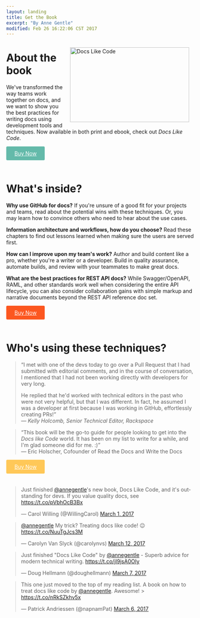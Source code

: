 ```yaml
---
layout: landing
title: Get the Book
excerpt: "By Anne Gentle"
modified: Feb 26 16:22:06 CST 2017
---
```


<img src="../../images/docs-like-code-book.jpg" alt="Docs Like Code" style="padding:14px;" align="right" height="200" width="319">

<h1>About the book</h1>
<p>We've transformed the way teams work together on docs, and we want to show you the best practices for writing docs using development tools and techniques. Now available in both print and ebook, check out <i>Docs Like Code</i>.</p>

<p><a href="http://www.lulu.com/spotlight/justwriteclick" style="display: inline-block; 
  margin-bottom: 20px;
  padding: 8px 20px;
  font-size: 14px;
  background-color: #64baaa;
  color: #fff;
  border: 2px solid #64baaa !important;
  border-radius: 3px;
  &:visited {
    color: #fff;
  }
  &:hover {
    background-color: #fff;
    color: #64baaa;"><i class='fa fa-book'></i> Buy Now</a></p>

<h1>What's inside?</h1>

<p><strong>Why use GitHub for docs?</strong> If you're unsure of a good fit for your projects and teams, read about the potential wins with these techniques. Or, you may learn how to convince others who need to hear about the use cases.</p>
<p><strong>Information architecture and workflows, how do you choose?</strong> Read these chapters to find out lessons learned when making sure the users are served first.
</p>
<p>
<strong>How can I improve upon my team's work?</strong> Author and build content like a pro, whether you're a writer or a developer. Build in quality assurance, automate builds, and review with your teammates to make great docs.
</p>
<p>
<strong>What are the best practices for REST API docs?</strong> While Swagger/OpenAPI, RAML, and other standards work well when considering the entire API lifecycle, you can also consider collaboration gains with simple markup and narrative documents beyond the REST API reference doc set.
</p>

<p><a href="http://www.lulu.com/spotlight/justwriteclick" style="display: inline-block; 
  margin-bottom: 20px;
  padding: 8px 20px;
  font-size: 14px;
  background-color: #fc5720;
  color: #fff;
  border: 2px solid #fc5720 !important;
  border-radius: 3px;
  &:visited {
    color: #fff;
  }
  &:hover {
    background-color: #fff;
    color: #fc5720;"><i class='fa fa-book'></i> Buy Now</a></p>

<h1>Who's using these techniques?</h1>

> “I met with one of the devs today to go over a Pull Request that I had submitted with editorial comments, and in the course of conversation, I mentioned that I had not been working directly with developers for very long. 
> 
> He replied that he'd worked with technical editors in the past who were not very helpful, but that I was different. In fact, he assumed I was a developer at first because I was working in GitHub, effortlessly creating PRs!”
> <br />
> &mdash; _Kelly Holcomb, Senior Technical Editor, Rackspace_

> “This book will be the go-to guide for people looking to get into the _Docs like Code_ world. It has been on my list to write for a while, and I'm glad someone did for me. :)”
> <br />
> &mdash; Eric Holscher, Cofounder of Read the Docs and Write the Docs

<p><a href="http://www.lulu.com/spotlight/justwriteclick" style="display: inline-block; 
  margin-bottom: 20px;
  padding: 8px 20px;
  font-size: 14px;
  background-color: #ffc858;
  color: #fff;
  border: 2px solid #ffc858 !important;
  border-radius: 3px;
  &:visited {
    color: #fff;
  }
  &:hover {
    background-color: #fff;
    color: #ffc858;"><i class='fa fa-book'></i> Buy Now</a></p>


<blockquote class="twitter-tweet" data-lang="en"><p lang="en" dir="ltr">Just finished <a href="https://twitter.com/annegentle">@annegentle</a>&#39;s new book, Docs Like Code, and it&#39;s outstanding for devs. If you value quality docs, see <a href="https://t.co/pVbhOcB3Bx">https://t.co/pVbhOcB3Bx</a></p>&mdash; Carol Willing (@WillingCarol) <a href="https://twitter.com/WillingCarol/status/836990174601101313">March 1, 2017</a></blockquote>
<script async src="//platform.twitter.com/widgets.js" charset="utf-8"></script>

<blockquote class="twitter-tweet" data-conversation="none" data-lang="en"><p lang="en" dir="ltr"><a href="https://twitter.com/annegentle">@annegentle</a> My trick? Treating docs like code! 😉<a href="https://t.co/NuuTgJcs3M">https://t.co/NuuTgJcs3M</a></p>&mdash; Carolyn Van Slyck (@carolynvs) <a href="https://twitter.com/carolynvs/status/840775351299145728">March 12, 2017</a></blockquote>
<script async src="//platform.twitter.com/widgets.js" charset="utf-8"></script>

<blockquote class="twitter-tweet" data-lang="en"><p lang="en" dir="ltr">Just finished &quot;Docs Like Code&quot; by <a href="https://twitter.com/annegentle">@annegentle</a> - Superb advice for modern technical writing. <a href="https://t.co/jI9jsA0OIy">https://t.co/jI9jsA0OIy</a></p>&mdash; Doug Hellmann (@doughellmann) <a href="https://twitter.com/doughellmann/status/838911867338772480">March 7, 2017</a></blockquote>
<script async src="//platform.twitter.com/widgets.js" charset="utf-8"></script>

<blockquote class="twitter-tweet" data-lang="en"><p lang="en" dir="ltr">This one just moved to the top of my reading list. A book on how to treat docs like code by <a href="https://twitter.com/annegentle">@annegentle</a>. Awesome!  &gt; <a href="https://t.co/nRkSZkhv5x">https://t.co/nRkSZkhv5x</a></p>&mdash; Patrick Andriessen (@napnamPat) <a href="https://twitter.com/napnamPat/status/838695213841403904">March 6, 2017</a></blockquote>
<script async src="//platform.twitter.com/widgets.js" charset="utf-8"></script>

